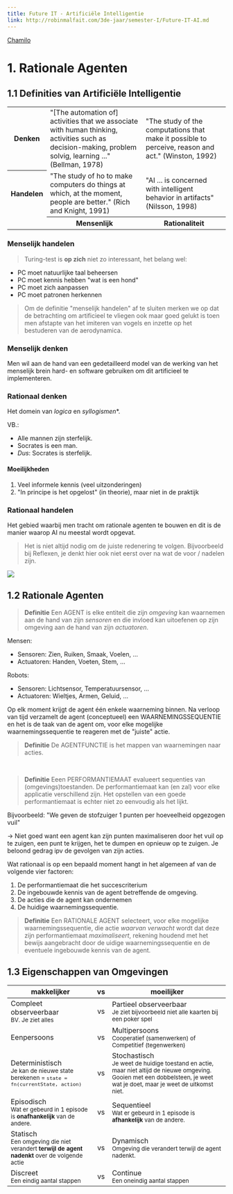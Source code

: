 ```yaml
---
title: Future IT - Artificiële Intelligentie
link: http://robinmalfait.com/3de-jaar/semester-I/Future-IT-AI.md
---
```


[Chamilo](https://chamilo.hogent.be/index.php?application=Chamilo%5CApplication%5CWeblcms&go=CourseViewer&course=22883)

# 1. Rationale Agenten

## 1.1 Definities van Artificiële Intelligentie

<table>
    <tr>
        <th>Denken</th>
        <td>"[The automation of] activities that we associate with human thinking, activities such as decision-making, problem solvig, learning ..." (Bellman, 1978)</td>
        <td>"The study of the computations that make it possible to perceive, reason and act." (Winston, 1992)</td>
    </tr>
    <tr>
        <th>Handelen</th>
        <td>"The study of ho to make computers do things at which, at the moment, people are better." (Rich and Knight, 1991)</td>
        <td>"AI ... is concerned with intelligent behavior in artifacts" (Nilsson, 1998)</td>
    </tr>
    <tr class="text-center">
        <td></td>
        <th>Mensenlijk</th>
        <th>Rationaliteit</th>
    </tr>
</table>

### Menselijk handelen

> Turing-test is **op zich** niet zo interessant, het belang wel:

- PC moet natuurlijke taal beheersen
- PC moet kennis hebben "wat is een hond"
- PC moet zich aanpassen
- PC moet patronen herkennen

> Om de definitie "menselijk handelen" af te sluiten merken we op dat de betrachting om artificieel te vliegen ook maar goed gelukt is toen men afstapte van het imiteren van vogels en inzette op het bestuderen van de aerodynamica.

### Menselijk denken

Men wil aan de hand van een gedetailleerd model van de werking van het menselijk brein hard- en software gebruiken om dit artificieel te implementeren.

### Rationaal denken

Het domein van *logica* en *syllogismen**.

VB.:

- Alle mannen zijn sterfelijk.
- Socrates is een man.
- *Dus*: Socrates is sterfelijk.


#### Moeilijkheden

1. Veel informele kennis (veel uitzonderingen)
2. "In principe is het opgelost" (in theorie), maar niet in de praktijk

### Rationaal handelen

Het gebied waarbij men tracht om rationale agenten te bouwen en dit is de manier waarop AI nu meestal wordt opgevat.

> Het is niet altijd nodig om de juiste redenering te volgen. Bijvoorbeeld bij Reflexen, je denkt hier ook niet eerst over na wat de voor / nadelen zijn.

![](http://d.pr/i/OHSY+)

## 1.2 Rationale Agenten

> **Definitie** Een AGENT is elke entiteit die zijn *omgeving* kan waarnemen aan de hand van zijn *sensoren* en die invloed kan uitoefenen op zijn omgeving aan de hand van zijn *actuatoren*.

Mensen:
- Sensoren: Zien, Ruiken, Smaak, Voelen, ...
- Actuatoren: Handen, Voeten, Stem, ...

Robots:
- Sensoren: Lichtsensor, Temperatuursensor, ...
- Actuatoren: Wieltjes, Armen, Geluid, ...


Op elk moment krijgt de agent één enkele waarneming binnen. Na verloop van tijd verzamelt de agent (conceptueel) een WAARNEMINGSSEQUENTIE en het is de taak van de agent om, voor elke mogelijke waarnemingssequentie te reageren met de "juiste" actie.

> **Definitie** De AGENTFUNCTIE is het mappen van waarnemingen naar acties.

<br/>

> **Definitie** Eeen PERFORMANTIEMAAT evalueert sequenties van (omgevings)toestanden. De performantiemaat kan (en zal) voor elke applicatie verschillend zijn. Het opstellen van een goede performantiemaat is echter niet zo eenvoudig als het lijkt.

Bijvoorbeeld: "We geven de stofzuiger 1 punten per hoeveelheid opgezogen vuil"

-> Niet goed want een agent kan zijn punten maximaliseren door het vuil op te zuigen, een punt te krijgen, het te dumpen en opnieuw op te zuigen. Je beloond gedrag ipv de gevolgen van zijn acties.

Wat rationaal is op een bepaald moment hangt in het algemeen af van de volgende vier factoren:

1. De performantiemaat die het succescriterium
2. De ingebouwde kennis van de agent betreffende de omgeving.
3. De acties die de agent kan ondernemen
4. De huidige waarnemingssequentie.

> **Definitie** Een RATIONALE AGENT selecteert, voor elke mogelijke waarnemingssequentie, die actie *waarvan verwacht* wordt dat deze zijn performantiemaat *maximaliseert*, rekening houdend met het bewijs aangebracht door de uidige waarnemingssequentie en de eventuele ingebouwde kennis van de agent.


## 1.3 Eigenschappen van Omgevingen

| makkelijker            | vs  | moeilijker                                 |
| ---------------------- | :-: | ------------------------------------------ |
| Compleet observeerbaar <br><small>BV. Je ziet alles</small> | vs | Partieel observeerbaar <br><small>Je ziet bijvoorbeeld niet alle kaarten bij een poker spel</small> |
| Eenpersoons | vs | Multipersoons <br><small>Cooperatief (samenwerken) of Competitief (tegenwerken)</small> |
| Deterministisch <br><small>Je kan de nieuwe state berekenen = `state = fn(currentState, action)`</small> | vs | Stochastisch <br> <small>Je weet de huidige toestand en actie, maar niet altijd de nieuwe omgeving. Gooien met een dobbelsteen, je weet wat je doet, maar je weet de uitkomst niet.</small>|
| Episodisch <br><small>Wat er gebeurd in 1 episode is **onafhankelijk** van de andere.</small> | vs | Sequentieel <br><small>Wat er gebeurd in 1 episode is **afhankelijk** van de andere.</small>|
| Statisch <br> <small>Een omgeving die niet verandert **terwijl de agent nadenkt** over de volgende actie</small>| vs | Dynamisch <br> <small>Omgeving die verandert terwijl de agent nadenkt.</small>|
| Discreet<br><small>Een eindig aantal stappen</small>| vs | Continue<br><small>Een oneindig aantal stappen</small>|
